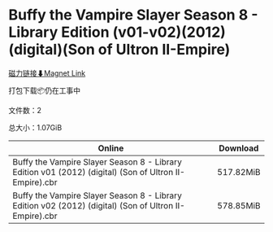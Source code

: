 # Buffy the Vampire Slayer Season 8 - Library Edition (v01-v02)(2012)(digital)(Son of Ultron II-Empire)

[磁力链接⬇Magnet Link](magnet:?xt=urn:btih:5599fc1482c58a1d8b2b62f2e2487374c572fec7&dn=Buffy%20the%20Vampire%20Slayer%20Season%208%20-%20Library%20Edition%20%28v01-v02%29%282012%29%28digital%29%28Son%20of%20Ultron%20II-Empire%29)

打包下载📦仍在工事中

文件数：2

总大小：1.07GiB

Online | Download
--- | ---
Buffy the Vampire Slayer Season 8 - Library Edition v01 (2012) (digital) (Son of Ultron II-Empire).cbr | 517.82MiB
Buffy the Vampire Slayer Season 8 - Library Edition v02 (2012) (digital) (Son of Ultron II-Empire).cbr | 578.85MiB